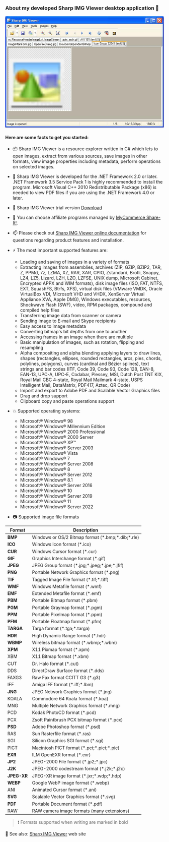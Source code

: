 ### About my developed Sharp IMG Viewer desktop application :wave:

![Sharp IMG Viewer main window](images/ImageMainForm.jpg)

#### Here are some facts to get you started:

- :package: Sharp IMG Viewer is a resource explorer written in C# which lets to open images, extract from various sources, save images in other formats, view image properties including metadata, perform operations on selected images.
- :speech_balloon: Sharp IMG Viewer is developed for the .NET Framework 2.0 or later. .NET Framework 3.5 Service Pack 1 is highly recommended to install the program. Microsoft Visual C++ 2010 Redistributable Package (x86) is needed to view PDF files if you are using the .NET Framework 4.0 or later.
- :seedling: Sharp IMG Viewer trial version [Download](../sharp-img-viewer/releases/latest/download/SharpImgWixSetup.msi)
- :dancers: You can choose affiliate programs managed by [MyCommerce Share-It!](https://sites.google.com/site/sharpimg/viewer/affiliates).
- :mailbox: Please check out [Sharp IMG Viewer online documentation](https://sharp-img-viewer.b4a.app/help/index.html) for questions regarding product features and installation.

- :zap: The most important supported features are:
  * Loading and saving of images in a variety of formats
  * Extracting images from assemblies, archives (ZIP, GZIP, BZIP2, TAR, Z, PPMd, 7z, LZMA, XZ, RAR, XAR, CPIO, Zstandard, Brotli, Snappy, LZ4, LZ5, Lizard, LZH, LZO, LZFSE, UNIX dump, Microsoft Cabinet, Encrypted APPX and WIM formats), disk image files (ISO, FAT, NTFS, EXT, SquashFS, Btrfs, XFS), virtual disk files (VMware VMDK, Oracle VirtualBox VDI, Microsoft VHD and VHDX, XenServer Virtual Appliance XVA, Apple DMG), Windows executables, resources, Shockwave Flash (SWF), video, RPM packages, compound and compiled help files
  * Transferring image data from scanner or camera
  * Sending image to E-mail and Skype recipients
  * Easy access to image metadata
  * Converting bitmap's bit depths from one to another
  * Accessing frames in an image when there are multiple
  * Basic manipulation of images, such as rotation, flipping and resampling
  * Alpha compositing and alpha blending applying layers to draw lines, shapes (rectangles, ellipses, rounded rectangles, arcs, pies, chords, polylines, polygons), curves (cardinal and Bézier splines), text strings and bar codes (ITF, Code 39, Code 93, Code 128, EAN-8, EAN-13, UPC-A, UPC-E, Codabar, Plessey, MSI, Dutch Post TNT KIX, Royal Mail CBC 4-state, Royal Mail Mailmark 4-state, USPS Intelligent Mail, DataMatrix, PDF417, Aztec, QR Code)
  * Import and export to Adobe PDF and Scalable Vector Graphics files
  * Drag and drop support
  * Clipboard copy and paste operations support
  
- :boom: Supported operating systems:
  * Microsoft® Windows® 98
  * Microsoft® Windows® Millennium Edition
  * Microsoft® Windows® 2000 Professional
  * Microsoft® Windows® 2000 Server
  * Microsoft® Windows® XP™
  * Microsoft® Windows® Server 2003
  * Microsoft® Windows® Vista
  * Microsoft® Windows® 7
  * Microsoft® Windows® Server 2008
  * Microsoft® Windows® 8
  * Microsoft® Windows® Server 2012
  * Microsoft® Windows® 8.1
  * Microsoft® Windows® Server 2016
  * Microsoft® Windows® 10
  * Microsoft® Windows® Server 2019
  * Microsoft® Windows® 11
  * Microsoft® Windows® Server 2022

- :camera: Supported image file formats

Format | Description
------------ | -------------
**BMP** | Windows or OS/2 Bitmap format (\*.bmp;\*.dib;\*.rle)
**ICO** | Windows Icon format (\*.ico)
**CUR** | Windows Cursor format (\*.cur)
**GIF** | Graphics Interchange format (\*.gif)
**JPEG** | JPEG Group format (\*.jpg;\*.jpeg;\*.jpe;\*.jfif)
**PNG** | Portable Network Graphics format (\*.png)
**TIF** | Tagged Image File format (\*.tif;\*.tiff)
**WMF** | Windows Metafile format (\*.wmf)
**EMF** | Extended Metafile format (\*.emf)
**PBM** | Portable Bitmap format (\*.pbm)
**PGM** | Portable Graymap format (\*.pgm)
**PPM** | Portable Pixelmap format (\*.ppm)
**PFM** | Portable Floatmap format (\*.pfm)
**TARGA** | Targa format (\*.tga;\*.targa)
**HDR** | High Dynamic Range format (\*.hdr)
**WBMP** | Wireless bitmap format (\*.wbmp;\*.wbm)
**XPM** | X11 Pixmap format (\*.xpm)
XBM | X11 Bitmap format (\*.xbm)
CUT | Dr. Halo format (\*.cut)
DDS | DirectDraw Surface format (\*.dds)
FAXG3 | Raw Fax format CCITT G3 (\*.g3)
IFF | Amiga IFF format (\*.iff;\*.lbm)
**JNG** | JPEG Network Graphics format (\*.jng)
KOALA | Commodore 64 Koala format (\*.koa)
MNG | Multiple Network Graphics format (\*.mng)
PCD | Kodak PhotoCD format (\*.pcd)
PCX | Zsoft Paintbrush PCX bitmap format (\*.pcx)
**PSD** | Adobe Photoshop format (\*.psd)
RAS | Sun Rasterfile format (\*.ras)
SGI | Silicon Graphics SGI format (\*.sgi)
PICT | Macintosh PICT format (\*.pct;\*.pict;\*.pic)
**EXR** | ILM OpenEXR format (\*.exr)
**JP2** | JPEG-2000 File format (\*.jp2;\*.jpc)
**J2K** | JPEG-2000 codestream format (\*.j2k;\*.j2c)
**JPEG-XR** | JPEG-XR image format (\*.jxr;\*.wdp;\*.hdp)
**WEBP** | Google WebP image format (\*.webp)
ANI | Animated Cursor format (\*.ani)
**SVG** | Scalable Vector Graphics format (\*.svg)
**PDF** | Portable Document format (\*.pdf)
RAW | RAW camera image formats (many extensions)

> :exclamation: Formats supported when writing are marked in bold

:link: See also: [Sharp IMG Viewer](http://sharpimg-viewer.appspot.com/) web site
